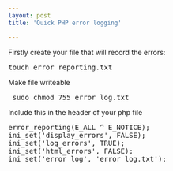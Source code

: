 ```yaml
---
layout: post
title: 'Quick PHP error logging'

---
```


Firstly create your file that will record the errors:
<pre>touch error_reporting.txt
</pre>
Make file writeable
<pre> sudo chmod 755 error_log.txt</pre>

Include this in the header of your php file
<pre>
error_reporting(E_ALL ^ E_NOTICE);
ini_set('display_errors', FALSE);
ini_set('log_errors', TRUE);
ini_set('html_errors', FALSE);
ini_set('error_log', 'error_log.txt');
</pre>
